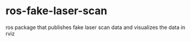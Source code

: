 # ros-fake-laser-scan
ros package that publishes fake laser scan data and visualizes the data in rviz
